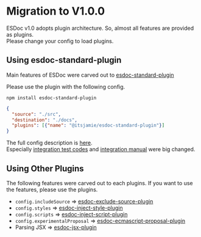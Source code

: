 # Migration to V1.0.0
ESDoc v1.0 adopts plugin architecture. So, almost all features are provided as plugins.<br/>
Please change your config to load plugins.

## Using esdoc-standard-plugin
Main features of ESDoc were carved out to [esdoc-standard-plugin](https://github.com/esdoc/esdoc-plugins/tree/master/esdoc-standard-plugin)

Please use the plugin with the following config.

`npm install esdoc-standard-plugin`

```json
{
  "source": "./src",
  "destination": "./docs",
  "plugins": [{"name": "@itsjamie/esdoc-standard-plugin"}]
}
```

The full config description is [here](./config.html#full-config).<br/>
Especially [integration test codes](./config.html#integrate-test-codes-config) and [integration manual](./config.html#integrate-manual-config) were big changed.

## Using Other Plugins
The following features were carved out to each plugins. If you want to use the features, please use the plugins.

- `config.includeSource` => [esdoc-exclude-source-plugin](https://github.com/esdoc/esdoc-plugins/tree/master/esdoc-exclude-source-plugin)
- `config.styles` => [esdoc-inject-style-plugin](https://github.com/esdoc/esdoc-plugins/blob/master/esdoc-inject-style-plugin)
- `config.scripts` => [esdoc-inject-script-plugin](https://github.com/esdoc/esdoc-plugins/blob/master/esdoc-inject-script-plugin)
- `config.experimentalProposal` => [esdoc-ecmascript-proposal-plugin](https://github.com/esdoc/esdoc-plugins/tree/master/esdoc-ecmascript-proposal-plugin)
- Parsing JSX => [esdoc-jsx-plugin](https://github.com/esdoc/esdoc-plugins/tree/master/esdoc-jsx-plugin)

